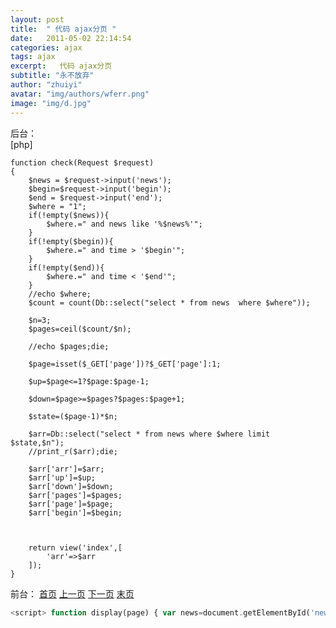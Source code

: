 ```yaml
---
layout: post
title:  " 代码 ajax分页 "
date:   2011-05-02 22:14:54
categories: ajax
tags: ajax
excerpt:   代码 ajax分页
subtitle: "永不放弃"
author: "zhuiyi"
avatar: "img/authors/wferr.png"
image: "img/d.jpg"
---
```

后台：  
[php] 

    
    function check(Request $request)  
    {  
        $news = $request->input('news');  
        $begin=$request->input('begin');  
        $end = $request->input('end');  
        $where = "1";  
        if(!empty($news)){  
            $where.=" and news like '%$news%'";  
        }  
        if(!empty($begin)){  
            $where.=" and time > '$begin'";  
        }  
        if(!empty($end)){  
            $where.=" and time < '$end'";  
        }  
        //echo $where;  
        $count = count(Db::select("select * from news  where $where"));  
      
        $n=3;  
        $pages=ceil($count/$n);  
      
        //echo $pages;die;  
      
        $page=isset($_GET['page'])?$_GET['page']:1;  
      
        $up=$page<=1?$page:$page-1;  
      
        $down=$page>=$pages?$pages:$page+1;  
      
        $state=($page-1)*$n;  
      
        $arr=Db::select("select * from news where $where limit $state,$n");  
        //print_r($arr);die;  
      
        $arr['arr']=$arr;  
        $arr['up']=$up;  
        $arr['down']=$down;  
        $arr['pages']=$pages;  
        $arr['page']=$page;  
        $arr['begin']=$begin;  
      
      
      
        return view('index',[  
            'arr'=>$arr  
        ]);  
    }  
前台：
<a href="javascript:void(0)" onclick="display(1)">首页</a>
<a href="javascript:void(0)" onclick="display({{$arr['up']}})">上一页</a>
<a href="javascript:void(0)" onclick="display({{$arr['down']}})">下一页</a>
<a href="javascript:void(0)" onclick="display({{$arr['pages']}})">末页</a>
```php
<script> function display(page) { var news=document.getElementById('news').value; var begin=document.getElementById('begin').value; var end=document.getElementById('end').value; var xhr = new XMLHttpRequest(); xhr.open('get','check?page='+page+"&news="+news+"&begin="+begin+"&end="+end) xhr.send(null); xhr.onreadystatechange=function() { if(xhr.readyState==4 && xhr.status==200) { document.getElementById('div1').innerHTML=xhr.responseText; } } }</script>
```


